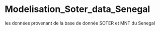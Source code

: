 # Modelisation_Soter_data_Senegal
les données provenant de la base de donnée SOTER et MNT du Senegal
